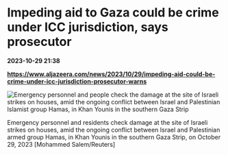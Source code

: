 # Impeding aid to Gaza could be crime under ICC jurisdiction, says prosecutor

**2023-10-29 21:38**

**https://www.aljazeera.com/news/2023/10/29/impeding-aid-could-be-crime-under-icc-jurisdiction-prosecutor-warns**

![Emergency personnel and people check the damage at the site of Israeli strikes on houses, amid the ongoing conflict between Israel and Palestinian Islamist group Hamas, in Khan Younis in the southern Gaza Strip](https://www.aljazeera.com/wp-content/uploads/2023/10/2023-10-29T073917Z_1566187362_RC2424ASJQWQ_RTRMADP_3_ISRAEL-PALESTINIANS-1698576369.jpg?resize=770%2C513&quality=80)

Emergency personnel and residents check damage at the site of Israeli strikes on houses, amid the ongoing conflict between Israel and Palestinian armed group Hamas, in Khan Younis in the southern Gaza Strip, on October 29, 2023 \[Mohammed Salem/Reuters\]